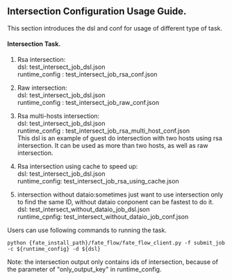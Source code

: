 ## Intersection Configuration Usage Guide.

This section introduces the dsl and conf for usage of different type of task.

#### Intersection Task.

1. Rsa intersection:  
    dsl: test_intersect_job_dsl.json  
    runtime_config : test_intersect_job_rsa_conf.json

2. Raw intersection:  
    dsl: test_intersect_job_dsl.json  
    runtime_config : test_intersect_job_raw_conf.json
    
3. Rsa multi-hosts intersection:  
    dsl: test_intersect_job_dsl.json  
    runtime_config : test_intersect_job_rsa_multi_host_conf.json  
    This dsl is an example of guest do intersection with two hosts using rsa intersection. It can be used as more than two hosts, as well as raw intersection.
    
4. Rsa intersection using cache to speed up:  
    dsl: test_intersect_job_dsl.json  
    runtime_config: test_intersect_job_rsa_using_cache.json  
    
5. intersection without dataio:sometimes just want to use intersection only to find the same ID, without dataio conponent can be fastest to do it.   
    dsl: test_intersect_without_dataio_job_dsl.json  
    runtime_cpnfig: test_intersect_without_dataio_job_conf.json  
    
Users can use following commands to running the task.

    python {fate_install_path}/fate_flow/fate_flow_client.py -f submit_job -c ${runtime_config} -d ${dsl}

Note: the intersection output only contains ids of intersection, because of the parameter of "only_output_key" in runtime_config.
